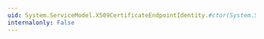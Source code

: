 ```yaml
---
uid: System.ServiceModel.X509CertificateEndpointIdentity.#ctor(System.Security.Cryptography.X509Certificates.X509Certificate2)
internalonly: False
---
```

